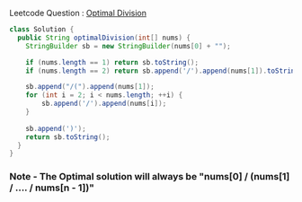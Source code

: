 Leetcode Question : [Optimal Division](https://leetcode.com/problems/optimal-division/)

```java
class Solution {
  public String optimalDivision(int[] nums) {
    StringBuilder sb = new StringBuilder(nums[0] + "");

    if (nums.length == 1) return sb.toString();
    if (nums.length == 2) return sb.append('/').append(nums[1]).toString();

    sb.append("/(").append(nums[1]);
    for (int i = 2; i < nums.length; ++i) {
        sb.append('/').append(nums[i]);
    }
      
    sb.append(')');
    return sb.toString();
  }
}
```

### Note - The Optimal solution will always be "nums[0] / (nums[1] / .... / nums[n - 1])"

